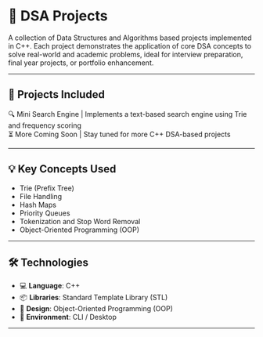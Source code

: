 
# 🧠 DSA Projects

A collection of Data Structures and Algorithms based projects implemented in C++. Each project demonstrates the application of core DSA concepts to solve real-world and academic problems, ideal for interview preparation, final year projects, or portfolio enhancement.

---

## 📁 Projects Included


🔍 Mini Search Engine | Implements a text-based search engine using Trie and frequency scoring      
⏳ More Coming Soon   | Stay tuned for more C++ DSA-based projects                                  

---

## 💡 Key Concepts Used

- Trie (Prefix Tree)
- File Handling
- Hash Maps
- Priority Queues
- Tokenization and Stop Word Removal
- Object-Oriented Programming (OOP)

---

## 🛠 Technologies

- 💻 **Language**: C++
- 📦 **Libraries**: Standard Template Library (STL)
- 🧱 **Design**: Object-Oriented Programming (OOP)
- 📂 **Environment**: CLI / Desktop

---

